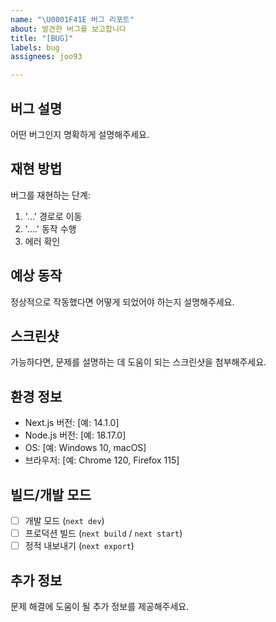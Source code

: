 ```yaml
---
name: "\U0001F41E 버그 리포트"
about: 발견한 버그를 보고합니다
title: "[BUG]"
labels: bug
assignees: joo93

---
```


## 버그 설명
어떤 버그인지 명확하게 설명해주세요.

## 재현 방법
버그를 재현하는 단계:
1. '...' 경로로 이동
2. '....' 동작 수행
3. 에러 확인

## 예상 동작
정상적으로 작동했다면 어떻게 되었어야 하는지 설명해주세요.

## 스크린샷
가능하다면, 문제를 설명하는 데 도움이 되는 스크린샷을 첨부해주세요.

## 환경 정보
 - Next.js 버전: [예: 14.1.0]
 - Node.js 버전: [예: 18.17.0]
 - OS: [예: Windows 10, macOS]
 - 브라우저: [예: Chrome 120, Firefox 115]

## 빌드/개발 모드
- [ ] 개발 모드 (`next dev`)
- [ ] 프로덕션 빌드 (`next build` / `next start`)
- [ ] 정적 내보내기 (`next export`)

## 추가 정보
문제 해결에 도움이 될 추가 정보를 제공해주세요.
